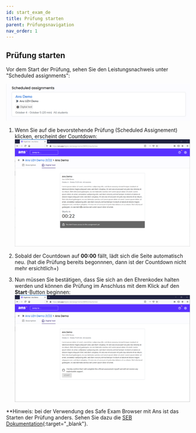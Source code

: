 ```yaml
---
id: start_exam_de
title: Prüfung starten
parent: Prüfungsnavigation
nav_order: 1
---
```


## Prüfung starten

Vor dem Start der Prüfung, sehen Sie den Leistungsnachweis unter "Scheduled assignments":

[![Prüfungstarten-ScheduledAssignement](assets/assignment-scheduled.png)](assets/assignment-scheduled.png)

1. Wenn Sie auf die bevorstehende Prüfung (Scheduled Assignement) klicken, erscheint der Countdown:
[![Prüfungstarten-Countdown](assets/assignment-countdown-2.png)](assets/assignment-countdown-2.png)

1. Sobald der Countdown auf **00:00** fällt, lädt sich die Seite automatisch neu. (hat die Prüfung bereits begonnnen, dann ist der Countdown nicht mehr ersichtlich+)

1. Nun müssen Sie bestätigen, dass Sie sich an den Ehrenkodex halten werden und können die Prüfung im Anschluss mit dem Klick auf den **Start**-Button beginnen:
[![Prüfungstarten-Start](assets/assignment-code-of-honor.png)](assets/assignment-code-of-honor.png)

**Hinweis: bei der Verwendung des Safe Exam Browser mit Ans ist das Starten der Prüfung anders. Sehen Sie dazu die [SEB Dokumentation](https://uzh-oec.github.io/seb/exam_seb_ans_de.html){:target="_blank"}.


